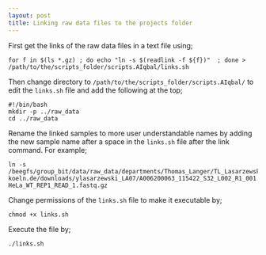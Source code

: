 ```yaml
---
layout: post
title: Linking raw data files to the projects folder
---
```


First get the links of the raw data files in a text file using;

```
for f in $(ls *.gz) ; do echo "ln -s $(readlink -f ${f})"  ; done > /path/to/the/scripts_folder/scripts.AIqbal/links.sh
```

Then change directory to `/path/to/the/scripts_folder/scripts.AIqbal/` to edit the `links.sh` file and add the following 
at the top;

```
#!/bin/bash
mkdir -p ../raw_data
cd ../raw_data 
```
Rename the linked samples to more user understandable names by adding the new sample name after a space in the `links.sh` file after 
the link command. For example;

```
ln -s /beegfs/group_bit/data/raw_data/departments/Thomas_Langer/TL_Lasarzewski_RNAseq/bastet.ccg.uni-koeln.de/downloads/ylasarzewski_LA07/A006200063_115422_S32_L002_R1_001.fastq.gz HeLa_WT_REP1_READ_1.fastq.gz
```

Change permissions of the `links.sh` file to make it executable by;

```
chmod +x links.sh
```

Execute the file by;

```
./links.sh
```

